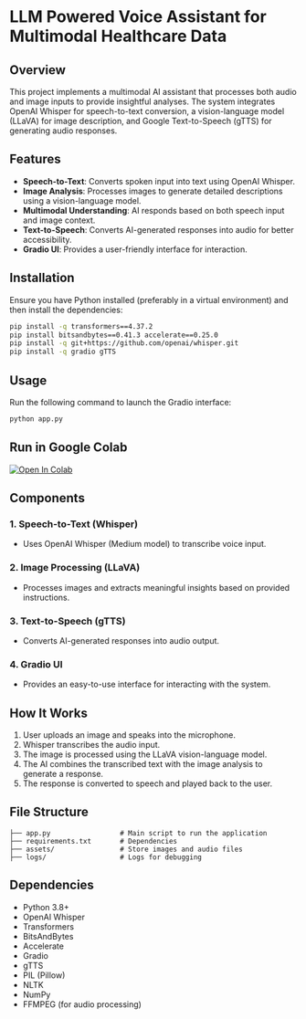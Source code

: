 # LLM Powered Voice Assistant for Multimodal Healthcare Data

## Overview
This project implements a multimodal AI assistant that processes both audio and image inputs to provide insightful analyses. The system integrates OpenAI Whisper for speech-to-text conversion, a vision-language model (LLaVA) for image description, and Google Text-to-Speech (gTTS) for generating audio responses.

## Features
- **Speech-to-Text**: Converts spoken input into text using OpenAI Whisper.
- **Image Analysis**: Processes images to generate detailed descriptions using a vision-language model.
- **Multimodal Understanding**: AI responds based on both speech input and image context.
- **Text-to-Speech**: Converts AI-generated responses into audio for better accessibility.
- **Gradio UI**: Provides a user-friendly interface for interaction.

## Installation
Ensure you have Python installed (preferably in a virtual environment) and then install the dependencies:

```bash
pip install -q transformers==4.37.2
pip install bitsandbytes==0.41.3 accelerate==0.25.0
pip install -q git+https://github.com/openai/whisper.git
pip install -q gradio gTTS
```

## Usage
Run the following command to launch the Gradio interface:

```bash
python app.py
```

## Run in Google Colab
[![Open In Colab](https://colab.research.google.com/assets/colab-badge.svg)](https://colab.research.google.com/drive/1tlFDV3LEUFrXvnFJ8rGAFnxdhdfJOoAm?usp=sharing)

## Components
### 1. **Speech-to-Text (Whisper)**
- Uses OpenAI Whisper (Medium model) to transcribe voice input.

### 2. **Image Processing (LLaVA)**
- Processes images and extracts meaningful insights based on provided instructions.

### 3. **Text-to-Speech (gTTS)**
- Converts AI-generated responses into audio output.

### 4. **Gradio UI**
- Provides an easy-to-use interface for interacting with the system.

## How It Works
1. User uploads an image and speaks into the microphone.
2. Whisper transcribes the audio input.
3. The image is processed using the LLaVA vision-language model.
4. The AI combines the transcribed text with the image analysis to generate a response.
5. The response is converted to speech and played back to the user.

## File Structure
```
├── app.py                 # Main script to run the application
├── requirements.txt       # Dependencies
├── assets/                # Store images and audio files
├── logs/                  # Logs for debugging
```

## Dependencies
- Python 3.8+
- OpenAI Whisper
- Transformers
- BitsAndBytes
- Accelerate
- Gradio
- gTTS
- PIL (Pillow)
- NLTK
- NumPy
- FFMPEG (for audio processing)



